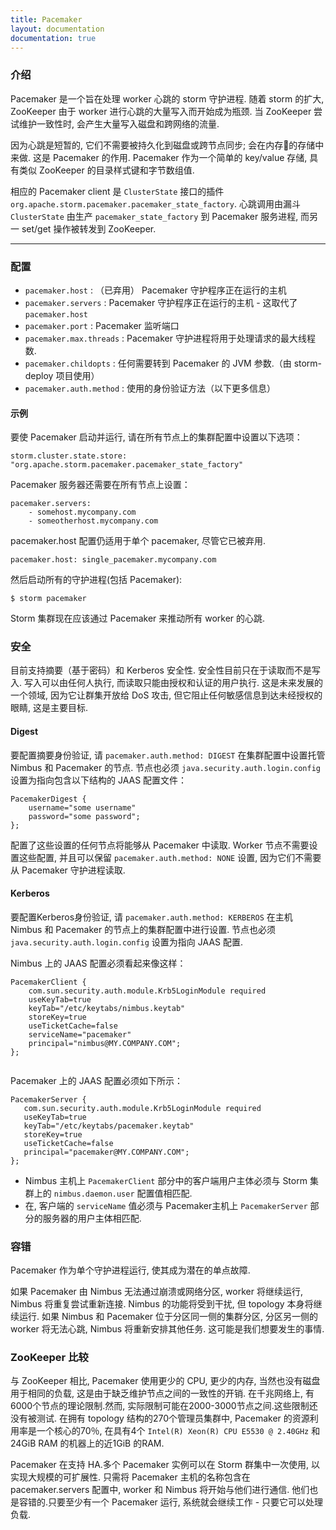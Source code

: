 ```yaml
---
title: Pacemaker
layout: documentation
documentation: true
---
```



### 介绍

Pacemaker 是一个旨在处理 worker 心跳的 storm 守护进程.
随着 storm 的扩大, ZooKeeper 由于 worker 进行心跳的大量写入而开始成为瓶颈.
当 ZooKeeper 尝试维护一致性时, 会产生大量写入磁盘和跨网络的流量.

因为心跳是短暂的, 它们不需要被持久化到磁盘或跨节点同步; 会在内存的存储中来做.
这是 Pacemaker 的作用.
Pacemaker 作为一个简单的 key/value 存储, 具有类似 ZooKeeper 的目录样式键和字节数组值.

相应的 Pacemaker client 是 `ClusterState` 接口的插件 `org.apache.storm.pacemaker.pacemaker_state_factory`.
心跳调用由漏斗 `ClusterState` 由生产 `pacemaker_state_factory` 到 Pacemaker 服务进程, 而另一 set/get 操作被转发到 ZooKeeper.

------

### 配置

 - `pacemaker.host` : （已弃用） Pacemaker 守护程序正在运行的主机
 - `pacemaker.servers` : Pacemaker 守护程序正在运行的主机 - 这取代了 `pacemaker.host`
 - `pacemaker.port` : Pacemaker 监听端口
 - `pacemaker.max.threads` : Pacemaker 守护进程将用于处理请求的最大线程数.
 - `pacemaker.childopts` : 任何需要转到 Pacemaker 的 JVM 参数.（由 storm-deploy 项目使用）
 - `pacemaker.auth.method` : 使用的身份验证方法（以下更多信息）

#### 示例

要使 Pacemaker 启动并运行, 请在所有节点上的集群配置中设置以下选项：

```
storm.cluster.state.store: "org.apache.storm.pacemaker.pacemaker_state_factory"
```

Pacemaker 服务器还需要在所有节点上设置：

```
pacemaker.servers:
    - somehost.mycompany.com
    - someotherhost.mycompany.com
```

pacemaker.host 配置仍适用于单个 pacemaker, 尽管它已被弃用.

```
pacemaker.host: single_pacemaker.mycompany.com
```

然后启动所有的守护进程(包括 Pacemaker):

```
$ storm pacemaker
```

Storm 集群现在应该通过 Pacemaker 来推动所有 worker 的心跳.

### 安全

目前支持摘要（基于密码）和 Kerberos 安全性.
安全性目前只在于读取而不是写入.
写入可以由任何人执行, 而读取只能由授权和认证的用户执行.
这是未来发展的一个领域, 因为它让群集开放给 DoS 攻击, 但它阻止任何敏感信息到达未经授权的眼睛, 这是主要目标.

#### Digest

要配置摘要身份验证, 请 `pacemaker.auth.method: DIGEST` 在集群配置中设置托管 Nimbus 和 Pacemaker 的节点.
节点也必须 `java.security.auth.login.config` 设置为指向包含以下结构的 JAAS 配置文件：

```
PacemakerDigest {
    username="some username"
    password="some password";
};
```

配置了这些设置的任何节点将能够从 Pacemaker 中读取.
Worker 节点不需要设置这些配置, 并且可以保留 `pacemaker.auth.method: NONE` 设置, 因为它们不需要从 Pacemaker 守护进程读取.

#### Kerberos

要配置Kerberos身份验证, 请 `pacemaker.auth.method: KERBEROS` 在主机 Nimbus 和 Pacemaker 的节点上的集群配置中进行设置.
节点也必须 `java.security.auth.login.config` 设置为指向 JAAS 配置.

Nimbus 上的 JAAS 配置必须看起来像这样：

```
PacemakerClient {
    com.sun.security.auth.module.Krb5LoginModule required
    useKeyTab=true
    keyTab="/etc/keytabs/nimbus.keytab"
    storeKey=true
    useTicketCache=false
    serviceName="pacemaker"
    principal="nimbus@MY.COMPANY.COM";
};
                         
```

Pacemaker 上的 JAAS 配置必须如下所示：

```
PacemakerServer {
   com.sun.security.auth.module.Krb5LoginModule required
   useKeyTab=true
   keyTab="/etc/keytabs/pacemaker.keytab"
   storeKey=true
   useTicketCache=false
   principal="pacemaker@MY.COMPANY.COM";
};
```

- Nimbus 主机上 `PacemakerClient` 部分中的客户端用户主体必须与 Storm 集群上的 `nimbus.daemon.user` 配置值相匹配.
- 在, 客户端的 `serviceName` 值必须与 Pacemaker主机上 `PacemakerServer` 部分的服务器的用户主体相匹配.

### 容错

Pacemaker 作为单个守护进程运行, 使其成为潜在的单点故障.

如果 Pacemaker 由 Nimbus 无法通过崩溃或网络分区, worker 将继续运行, Nimbus 将重复尝试重新连接.
Nimbus 的功能将受到干扰, 但 topology 本身将继续运行.
如果 Nimbus 和 Pacemaker 位于分区同一侧的集群分区, 分区另一侧的 worker 将无法心跳, Nimbus 将重新安排其他任务.
这可能是我们想要发生的事情.

### ZooKeeper 比较

与 ZooKeeper 相比, Pacemaker 使用更少的 CPU, 更少的内存, 当然也没有磁盘用于相同的负载, 这是由于缺乏维护节点之间的一致性的开销.
在千兆网络上, 有6000个节点的理论限制.然而, 实际限制可能在2000-3000节点之间.这些限制还没有被测试.
在拥有 topology 结构的270个管理员集群中, Pacemaker 的资源利用率是一个核心的70％, 在具有4个 `Intel(R) Xeon(R) CPU E5530 @ 2.40GHz` 和24GiB RAM 的机器上的近1GiB 的RAM.

Pacemaker 在支持 HA.多个 Pacemaker 实例可以在 Storm 群集中一次使用, 以实现大规模的可扩展性.
只需将 Pacemaker 主机的名称包含在 pacemaker.servers 配置中, worker 和 Nimbus 将开始与他们进行通信.
他们也是容错的.只要至少有一个 Pacemaker 运行, 系统就会继续工作 - 只要它可以处理负载.
